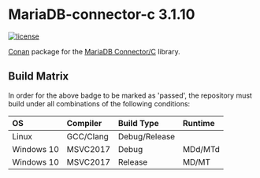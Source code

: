 # MariaDB-connector-c 3.1.10

[![license](https://github.com/badge/licence-MIT-blue.svg)](https://github.com/bouda1/conan-mariadb-connector-c/blob/master/LICENSE)

[Conan](https://www.conan.io/) package for the [MariaDB Connector/C](https://mariadb.com/kb/en/library/mariadb-connector-c/) library.

## Build Matrix

In order for the above badge to be marked as 'passed', the repository must build under all combinations of the following conditions:

| OS         | Compiler  | Build Type    | Runtime |
| :--------- | :-------- | :------------ | :------ |
| Linux      | GCC/Clang | Debug/Release |         |
| Windows 10 | MSVC2017  | Debug         | MDd/MTd |
| Windows 10 | MSVC2017  | Release       | MD/MT   |
